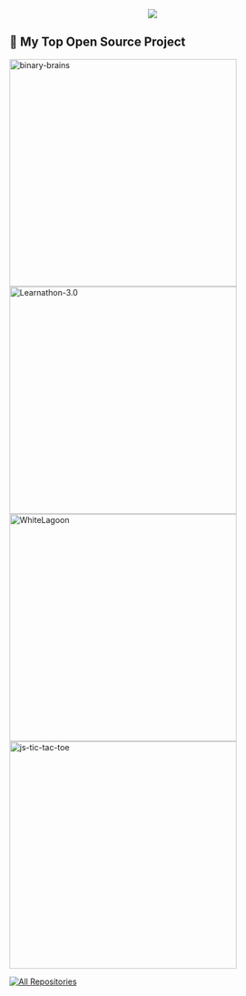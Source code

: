 <p align="center">
<a href="https://github.com/DenverCoder1/readme-typing-svg">
  <img src="https://readme-typing-svg.demolab.com?lines=Hi,+I'm+FI+Pranto;ASP.NET+Core+MVC+Developer;Deep+Learning+Engineer;Game+Developer;Competitive+Programmer;Always+learning+new+things&font=Fira+Code&center=true&width=440&height=45&color=00BFFF&vCenter=true&pause=1000&size=22" />
</a>

</p>

<summary><h2>📘 My Top Open Source Project</h2></summary>

<p align="left">
  <a href="https://github.com/FI-Pranto/binary-brains">
    <img width="400" src="https://github-readme-stats.vercel.app/api/pin/?username=FI-Pranto&repo=binary-brains&theme=react" alt="binary-brains" />
  </a>
    <a href="https://github.com/FI-Pranto/Learnathon-3.0">
    <img width="400" src="https://github-readme-stats.vercel.app/api/pin/?username=FI-Pranto&repo=Learnathon-3.0&theme=react" alt="Learnathon-3.0" />
  </a>
  <a href="https://github.com/FI-Pranto/WhiteLagoon">
    <img width="400" src="https://github-readme-stats.vercel.app/api/pin/?username=FI-Pranto&repo=WhiteLagoon&theme=react" alt="WhiteLagoon" />
  </a>
  <a href="https://github.com/FI-Pranto/js-tic-tac-toe">
    <img width="400" src="https://github-readme-stats.vercel.app/api/pin/?username=FI-Pranto&repo=js-tic-tac-toe&theme=react" alt="js-tic-tac-toe" />
  </a>
</p>

<a href="https://github.com/FI-Pranto?tab=repositories&sort=stargazers">
  <img alt="All Repositories" title="All Repositories" src="https://custom-icon-badges.demolab.com/badge/-Click%20Here%20For%20All%20My%20Repos-1F222E?style=for-the-badge&logoColor=white&logo=repo"/>
</a>


